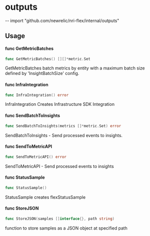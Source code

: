 # outputs
--
    import "github.com/newrelic/nri-flex/internal/outputs"


## Usage

#### func  GetMetricBatches

```go
func GetMetricBatches() [][]*metric.Set
```
GetMetricBatches batch metrics by entity with a maximum batch size defined by
'InsightBatchSize' config.

#### func  InfraIntegration

```go
func InfraIntegration() error
```
InfraIntegration Creates Infrastructure SDK Integration

#### func  SendBatchToInsights

```go
func SendBatchToInsights(metrics []*metric.Set) error
```
SendBatchToInsights - Send processed events to insights.

#### func  SendToMetricAPI

```go
func SendToMetricAPI() error
```
SendToMetricAPI - Send processed events to insights

#### func  StatusSample

```go
func StatusSample()
```
StatusSample creates flexStatusSample

#### func  StoreJSON

```go
func StoreJSON(samples []interface{}, path string)
```
function to store samples as a JSON object at specified path
